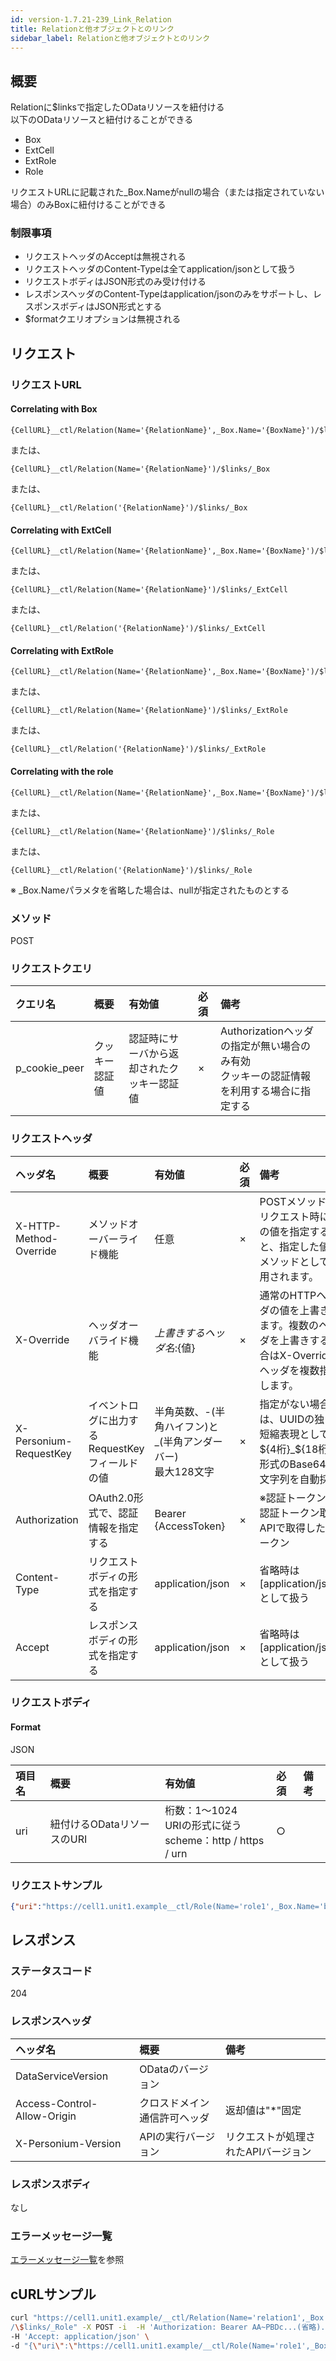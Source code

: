 ```yaml
---
id: version-1.7.21-239_Link_Relation
title: Relationと他オブジェクトとのリンク
sidebar_label: Relationと他オブジェクトとのリンク
---
```

## 概要
Relationに$linksで指定したODataリソースを紐付ける  
以下のODataリソースと紐付けることができる  

* Box
* ExtCell
* ExtRole
* Role

リクエストURLに記載された_Box.Nameがnullの場合（または指定されていない場合）のみBoxに紐付けることができる

### 制限事項
* リクエストヘッダのAcceptは無視される
* リクエストヘッダのContent-Typeは全てapplication/jsonとして扱う
* リクエストボディはJSON形式のみ受け付ける
* レスポンスヘッダのContent-Typeはapplication/jsonのみをサポートし、レスポンスボディはJSON形式とする
* $formatクエリオプションは無視される


## リクエスト
### リクエストURL
#### Correlating with Box
```
{CellURL}__ctl/Relation(Name='{RelationName}',_Box.Name='{BoxName}')/$links/_Box
```
または、
```
{CellURL}__ctl/Relation(Name='{RelationName}')/$links/_Box
```
または、
```
{CellURL}__ctl/Relation('{RelationName}')/$links/_Box
```
#### Correlating with ExtCell
```
{CellURL}__ctl/Relation(Name='{RelationName}',_Box.Name='{BoxName}')/$links/_ExtCell
```
または、
```
{CellURL}__ctl/Relation(Name='{RelationName}')/$links/_ExtCell
```
または、
```
{CellURL}__ctl/Relation('{RelationName}')/$links/_ExtCell
```
#### Correlating with ExtRole
```
{CellURL}__ctl/Relation(Name='{RelationName}',_Box.Name='{BoxName}')/$links/_ExtRole
```
または、
```
{CellURL}__ctl/Relation(Name='{RelationName}')/$links/_ExtRole
```
または、
```
{CellURL}__ctl/Relation('{RelationName}')/$links/_ExtRole
```
#### Correlating with the role
```
{CellURL}__ctl/Relation(Name='{RelationName}',_Box.Name='{BoxName}')/$links/_Role
```
または、
```
{CellURL}__ctl/Relation(Name='{RelationName}')/$links/_Role
```
または、
```
{CellURL}__ctl/Relation('{RelationName}')/$links/_Role
```
※ \_Box.Nameパラメタを省略した場合は、nullが指定されたものとする

### メソッド
POST

### リクエストクエリ

|クエリ名|概要|有効値|必須|備考|
|:--|:--|:--|:--|:--|
|p_cookie_peer|クッキー認証値|認証時にサーバから返却されたクッキー認証値|×|Authorizationヘッダの指定が無い場合のみ有効<br>クッキーの認証情報を利用する場合に指定する|

### リクエストヘッダ

|ヘッダ名|概要|有効値|必須|備考|
|:--|:--|:--|:--|:--|
|X-HTTP-Method-Override|メソッドオーバーライド機能|任意|×|POSTメソッドでリクエスト時にこの値を指定すると、指定した値がメソッドとして使用されます。|
|X-Override|ヘッダオーバライド機能|${上書きするヘッダ名}:${値}|×|通常のHTTPヘッダの値を上書きします。複数のヘッダを上書きする場合はX-Overrideヘッダを複数指定します。|
|X-Personium-RequestKey|イベントログに出力するRequestKeyフィールドの値|半角英数、-(半角ハイフン)と_(半角アンダーバー)<br>最大128文字|×|指定がない場合は、UUIDの独自短縮表現として${4桁}_${18桁}の形式のBase64url文字列を自動採番|
|Authorization|OAuth2.0形式で、認証情報を指定する|Bearer {AccessToken}|×|※認証トークンは認証トークン取得APIで取得したトークン|
|Content-Type|リクエストボディの形式を指定する|application/json|×|省略時は[application/json]として扱う|
|Accept|レスポンスボディの形式を指定する|application/json|×|省略時は[application/json]として扱う|
### リクエストボディ
#### Format
JSON

|項目名|概要|有効値|必須|備考|
|:--|:--|:--|:--|:--|
|uri|紐付けるODataリソースのURI|桁数：1&#65374;1024<br>URIの形式に従う<br>scheme：http / https / urn|○||

### リクエストサンプル
```JSON
{"uri":"https://cell1.unit1.example__ctl/Role(Name='role1',_Box.Name='box1')"}
```

## レスポンス
### ステータスコード
204

### レスポンスヘッダ

|ヘッダ名|概要|備考|
|:--|:--|:--|
|DataServiceVersion|ODataのバージョン||
|Access-Control-Allow-Origin|クロスドメイン通信許可ヘッダ|返却値は"*"固定|
|X-Personium-Version|APIの実行バージョン|リクエストが処理されたAPIバージョン|
### レスポンスボディ
なし

### エラーメッセージ一覧
[エラーメッセージ一覧](004_Error_Messages.md)を参照


## cURLサンプル

```sh
curl "https://cell1.unit1.example/__ctl/Relation(Name='relation1',_Box.Name='box1')\
/\$links/_Role" -X POST -i  -H 'Authorization: Bearer AA~PBDc...(省略)...FrTjA' \
-H 'Accept: application/json' \
-d "{\"uri\":\"https://cell1.unit1.example/__ctl/Role(Name='role1',_Box.Name='box1')\"}"
```

